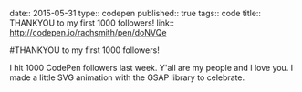 date:: 2015-05-31
type:: codepen
published:: true
tags:: code
title:: THANKYOU to my first 1000 followers!
link:: http://codepen.io/rachsmith/pen/doNVQe

#THANKYOU to my first 1000 followers!

I hit 1000 CodePen followers last week. Y'all are my people and I love you. I made a little SVG animation with the GSAP library to celebrate.